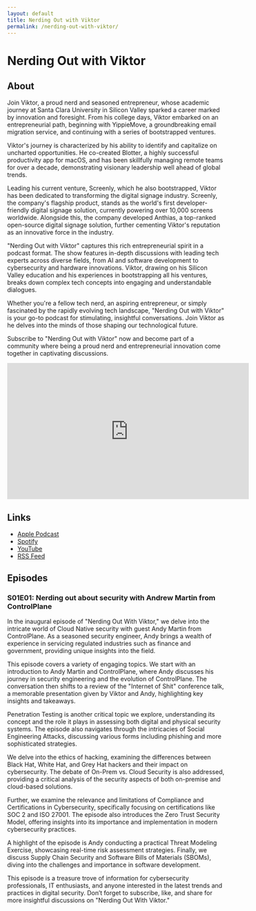 ```yaml
---
layout: default
title: Nerding Out with Viktor
permalink: /nerding-out-with-viktor/
---
```


# Nerding Out with Viktor


## About

Join Viktor, a proud nerd and seasoned entrepreneur, whose academic journey at Santa Clara University in Silicon Valley sparked a career marked by innovation and foresight. From his college days, Viktor embarked on an entrepreneurial path, beginning with YippieMove, a groundbreaking email migration service, and continuing with a series of bootstrapped ventures.

Viktor's journey is characterized by his ability to identify and capitalize on uncharted opportunities. He co-created Blotter, a highly successful productivity app for macOS, and has been skillfully managing remote teams for over a decade, demonstrating visionary leadership well ahead of global trends.

Leading his current venture, Screenly, which he also bootstrapped, Viktor has been dedicated to transforming the digital signage industry. Screenly, the company's flagship product, stands as the world's first developer-friendly digital signage solution, currently powering over 10,000 screens worldwide. Alongside this, the company developed Anthias, a top-ranked open-source digital signage solution, further cementing Viktor's reputation as an innovative force in the industry.

"Nerding Out with Viktor" captures this rich entrepreneurial spirit in a podcast format. The show features in-depth discussions with leading tech experts across diverse fields, from AI and software development to cybersecurity and hardware innovations. Viktor, drawing on his Silicon Valley education and his experiences in bootstrapping all his ventures, breaks down complex tech concepts into engaging and understandable dialogues.

Whether you're a fellow tech nerd, an aspiring entrepreneur, or simply fascinated by the rapidly evolving tech landscape, "Nerding Out with Viktor" is your go-to podcast for stimulating, insightful conversations. Join Viktor as he delves into the minds of those shaping our technological future.

Subscribe to "Nerding Out with Viktor" now and become part of a community where being a proud nerd and entrepreneurial innovation come together in captivating discussions.

<iframe width="560" height="315" src="https://www.youtube.com/embed/PXHmgoPrmG4?si=Z1Gq8g6cgJ25JuYu" title="YouTube video player" frameborder="0" allow="accelerometer; autoplay; clipboard-write; encrypted-media; gyroscope; picture-in-picture; web-share" allowfullscreen></iframe>

## Links

* [Apple Podcast](https://podcasts.apple.com/us/podcast/nerding-out-with-viktor/id1722663295)
* [Spotify](https://podcasters.spotify.com/pod/show/nerding-out-with-viktor)
* [YouTube](https://www.youtube.com/@nerdingoutwithviktor)
* [RSS Feed](https://podcast.nerdingoutwithviktor.com/podcast_feed.xml)

## Episodes

### S01E01: Nerding out about security with Andrew Martin from ControlPlane

In the inaugural episode of "Nerding Out With Viktor," we delve into the intricate world of Cloud Native security with guest Andy Martin from ControlPlane. As a seasoned security engineer, Andy brings a wealth of experience in servicing regulated industries such as finance and government, providing unique insights into the field.

This episode covers a variety of engaging topics. We start with an introduction to Andy Martin and ControlPlane, where Andy discusses his journey in security engineering and the evolution of ControlPlane. The conversation then shifts to a review of the "Internet of Shit" conference talk, a memorable presentation given by Viktor and Andy, highlighting key insights and takeaways.

Penetration Testing is another critical topic we explore, understanding its concept and the role it plays in assessing both digital and physical security systems. The episode also navigates through the intricacies of Social Engineering Attacks, discussing various forms including phishing and more sophisticated strategies.

We delve into the ethics of hacking, examining the differences between Black Hat, White Hat, and Grey Hat hackers and their impact on cybersecurity. The debate of On-Prem vs. Cloud Security is also addressed, providing a critical analysis of the security aspects of both on-premise and cloud-based solutions.

Further, we examine the relevance and limitations of Compliance and Certifications in Cybersecurity, specifically focusing on certifications like SOC 2 and ISO 27001. The episode also introduces the Zero Trust Security Model, offering insights into its importance and implementation in modern cybersecurity practices.

A highlight of the episode is Andy conducting a practical Threat Modeling Exercise, showcasing real-time risk assessment strategies. Finally, we discuss Supply Chain Security and Software Bills of Materials (SBOMs), diving into the challenges and importance in software development.

This episode is a treasure trove of information for cybersecurity professionals, IT enthusiasts, and anyone interested in the latest trends and practices in digital security. Don’t forget to subscribe, like, and share for more insightful discussions on "Nerding Out With Viktor."
